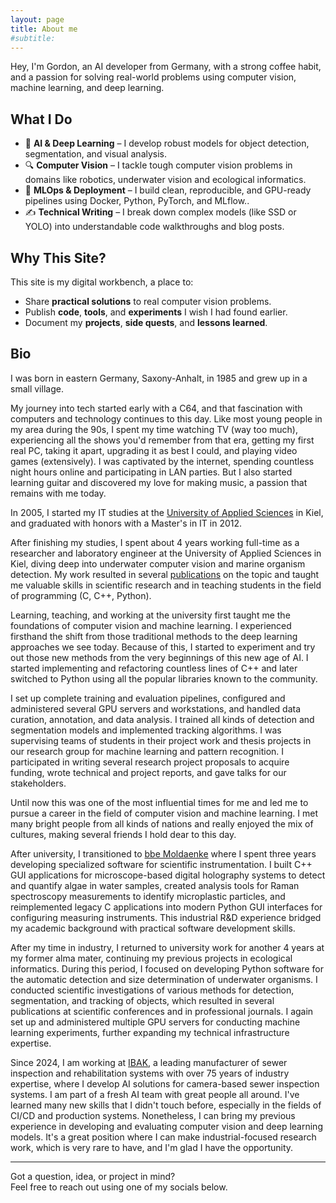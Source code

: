 ```yaml
---
layout: page
title: About me
#subtitle: 
---
```


Hey, I'm Gordon, an AI developer from Germany, with a strong coffee habit, and a passion for solving real-world problems using computer vision, machine learning, and deep learning.

## What I Do

- 🧠 **AI & Deep Learning** – I develop robust models for object detection, segmentation, and visual analysis.
- 🔍 **Computer Vision** – I tackle tough computer vision problems in domains like robotics, underwater vision and ecological informatics.
- 🧰 **MLOps & Deployment** – I build clean, reproducible, and GPU-ready pipelines using Docker, Python, PyTorch, and MLflow..
- ✍️ **Technical Writing** – I break down complex models (like SSD or YOLO) into understandable code walkthroughs and blog posts.

## Why This Site?

This site is my digital workbench, a place to:

- Share **practical solutions** to real computer vision problems.
- Publish **code**, **tools**, and **experiments** I wish I had found earlier.
- Document my **projects**, **side quests**, and **lessons learned**.

## Bio
I was born in eastern Germany, Saxony-Anhalt, in 1985 and grew up in a small village. 

My journey into tech started early with a C64, and that fascination with computers and technology continues to this day. Like most young people in my area during the 90s, I spent my time watching TV (way too much), experiencing all the shows you'd remember from that era, getting my first real PC, taking it apart, upgrading it as best I could, and playing video games (extensively). I was captivated by the internet, spending countless night hours online and participating in LAN parties. But I also started learning guitar and discovered my love for making music, a passion that remains with me today.

In 2005, I started my IT studies at the [University of Applied Sciences](https://www.fh-kiel.de/en/home/) in Kiel, and graduated with honors with a Master's in IT in 2012.

After finishing my studies, I spent about 4 years working full-time as a researcher and laboratory engineer at the University of Applied Sciences in Kiel, diving deep into underwater computer vision and marine organism detection. My work resulted in several [publications](publications.md) on the topic and taught me valuable skills in scientific research and in teaching students in the field of programming (C, C++, Python).

Learning, teaching, and working at the university first taught me the foundations of computer vision and machine learning. I experienced firsthand the shift from those traditional methods to the deep learning approaches we see today. Because of this, I started to experiment and try out those new methods from the very beginnings of this new age of AI. I started implementing and refactoring countless lines of C++ and later switched to Python using all the popular libraries known to the community.

I set up complete training and evaluation pipelines, configured and administered several GPU servers and workstations, and handled data curation, annotation, and data analysis. I trained all kinds of detection and segmentation models and implemented tracking algorithms. I was supervising teams of students in their project work and thesis projects in our research group for machine learning and pattern recognition. I participated in writing several research project proposals to acquire funding, wrote technical and project reports, and gave talks for our stakeholders.

Until now this was one of the most influential times for me and led me to pursue a career in the field of computer vision and machine learning. I met many bright people from all kinds of nations and really enjoyed the mix of cultures, making several friends I hold dear to this day.

After university, I transitioned to [bbe Moldaenke](https://www.bbe-moldaenke.de/en/) where I spent three years developing specialized software for scientific instrumentation. I built C++ GUI applications for microscope-based digital holography systems to detect and quantify algae in water samples, created analysis tools for Raman spectroscopy measurements to identify microplastic particles, and reimplemented legacy C applications into modern Python GUI interfaces for configuring measuring instruments. This industrial R&D experience bridged my academic background with practical software development skills.

After my time in industry, I returned to university work for another 4 years at my former alma mater, continuing my previous projects in ecological informatics. During this period, I focused on developing Python software for the automatic detection and size determination of underwater organisms. I conducted scientific investigations of various methods for detection, segmentation, and tracking of objects, which resulted in several publications at scientific conferences and in professional journals. I again set up and administered multiple GPU servers for conducting machine learning experiments, further expanding my technical infrastructure expertise.

Since 2024, I am working at [IBAK](https://www.ibak.de/en/), a leading manufacturer of sewer inspection and rehabilitation systems with over 75 years of industry expertise, where I develop AI solutions for camera-based sewer inspection systems. I am part of a fresh AI team with great people all around. I've learned many new skills that I didn't touch before, especially in the fields of CI/CD and production systems. Nonetheless, I can bring my previous experience in developing and evaluating computer vision and deep learning models. It's a great position where I can make industrial-focused research work, which is very rare to have, and I'm glad I have the opportunity.

---

Got a question, idea, or project in mind?  
Feel free to reach out using one of my socials below.

